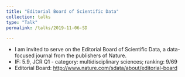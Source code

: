 ```yaml
---
title: "Editorial Board of Scientific Data"
collection: talks
type: "Talk"
permalink: /talks/2019-11-06-SD

---
```

* I am invited to serve on the Editorial Board of Scientific Data, a data-focused journal from the publishers of Nature.
* IF: 5.9, JCR Q1 - category: multidisciplinary sciences; ranking: 9/69
* Editorial Board: http://www.nature.com/sdata/about/editorial-board
